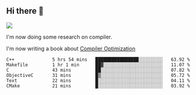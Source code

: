 


<!--
**liusy58/liusy58** is a ✨ _special_ ✨ repository because its `README.md` (this file) appears on your GitHub profile.

Here are some ideas to get you started:

- 🔭 I’m currently working on ...
- 🌱 I’m currently learning ...
- 👯 I’m looking to collaborate on ...
- 🤔 I’m looking for help with ...
- 💬 Ask me about ...
- 📫 How to reach me: ...
- 😄 Pronouns: ...
- ⚡ Fun fact: ...
-->
<!--
![](https://komarev.com/ghpvc/?username=liusy58&color=brightgreen&label=PROFILE+VIEWS)




- 🔭 I’m currently working on my .
- 📫 How to reach me:plz contact me by [email](liusy58@,ail2.sysu.edu.cn) or WeChat(LIUSIYU_58)
- 🏫 I'm an undergraduate in Sun-Yat-sen University majoring in the computer science. Expected to graduate in Spring 2021.
- 👯 I'm now interested in System such as OS, Compiler and Database. 
- 🤔 I’m looking for help with Database System.
-->

## Hi there 👋
![](https://komarev.com/ghpvc/?username=liusy58&color=brightgreen&label=PROFILE+VIEWS)



I'm now doing some research on compiler.

I'm now writing a book about [Compiler Optimization](https://github.com/liusy58/CompilerNotes/blob/master/main.pdf)


 <!--START_SECTION:waka-->

```text
C++              5 hrs 54 mins   ████████████████░░░░░░░░░   63.92 %
Makefile         1 hr 1 min      ██▓░░░░░░░░░░░░░░░░░░░░░░   11.07 %
C                43 mins         ██░░░░░░░░░░░░░░░░░░░░░░░   07.82 %
ObjectiveC       31 mins         █▒░░░░░░░░░░░░░░░░░░░░░░░   05.72 %
Text             22 mins         █░░░░░░░░░░░░░░░░░░░░░░░░   04.11 %
CMake            21 mins         █░░░░░░░░░░░░░░░░░░░░░░░░   03.92 %
```

<!--END_SECTION:waka-->

